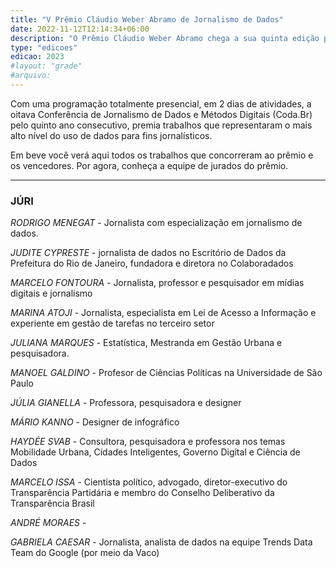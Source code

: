 ```yaml
---
title: "V Prêmio Cláudio Weber Abramo de Jornalismo de Dados"
date: 2022-11-12T12:14:34+06:00
description: "O Prêmio Cláudio Weber Abramo chega a sua quinta edição premiando a partir de categorias os melhores trabalhos de jornalismo de dados do país."
type: "edicoes"
edicao: 2023
#layout: "grade"
#arquivo:
---
```


Com uma programação totalmente presencial, em 2 dias de atividades, a oitava Conferência de Jornalismo de Dados e Métodos Digitais (Coda.Br) pelo quinto ano consecutivo, premia trabalhos que representaram o mais alto nível do uso de dados para fins jornalísticos. 

Em beve você verá aqui todos os trabalhos que concorreram ao prêmio e os vencedores. Por agora, conheça a equipe de jurados do prêmio.


---

### JÚRI

*RODRIGO MENEGAT* -  Jornalista com especialização em jornalismo de dados.

*JUDITE CYPRESTE* - jornalista de dados no Escritório de Dados da Prefeitura do Rio de Janeiro, fundadora e diretora no Colaboradados

*MARCELO FONTOURA* - Jornalista, professor e pesquisador em mídias digitais e jornalismo

*MARINA ATOJI* - Jornalista, especialista em Lei de Acesso a Informação e experiente em gestão de tarefas no terceiro setor

*JULIANA MARQUES* - Estatística, Mestranda em Gestão Urbana e pesquisadora.

*MANOEL GALDINO* - Profesor de Ciências Políticas na Universidade de São Paulo

*JÚLIA GIANELLA* - Professora, pesquisadora e designer

*MÁRIO KANNO* - Designer de infográfico

*HAYDÉE SVAB* - Consultora, pesquisadora e professora nos temas Mobilidade Urbana, Cidades Inteligentes, Governo Digital e Ciência de Dados

*MARCELO ISSA* -  Cientista político, advogado, diretor-executivo do Transparência Partidária e membro do Conselho Deliberativo da Transparência Brasil

*ANDRÉ MORAES* - 

*GABRIELA CAESAR* - Jornalista, analista de dados na equipe Trends Data Team do Google (por meio da Vaco)